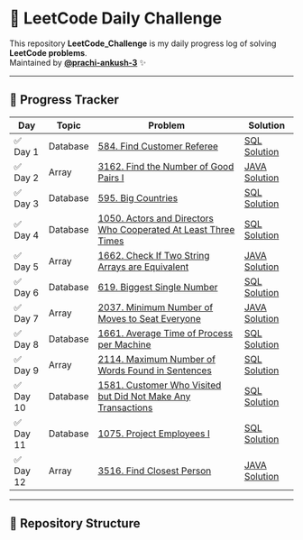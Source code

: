 # 🚀 LeetCode Daily Challenge  

This repository **LeetCode_Challenge** is my daily progress log of solving **LeetCode problems**.  
Maintained by **[@prachi-ankush-3](https://github.com/prachi-ankush-3)** ✨  

---

## 📅 Progress Tracker  

| Day | Topic | Problem | Solution |
|-----|-------|---------|----------|
| ✅ Day 1 | Database | [584. Find Customer Referee](https://leetcode.com/problems/find-customer-referee/) | [SQL Solution](./584_FindCustomerReferee.sql) |
| ✅ Day 2 | Array | [3162. Find the Number of Good Pairs I ](https://leetcode.com/problems/find-the-number-of-good-pairs-i?envType=problem-list-v2&envId=array) | [JAVA Solution](https://github.com/prachi-ankush-3/LeetCode_Challenge/blob/main/3162.%20Find%20the%20Number%20of%20Good%20Pairs%20I.) |
| ✅ Day 3 | Database | [595. Big Countries](https://leetcode.com/problems/big-countries?envType=problem-list-v2&envId=database) | [SQL Solution](https://github.com/prachi-ankush-3/LeetCode_Challenge/blob/main/595.%20Big%20Countries.sql) |
| ✅ Day 4 | Database | [1050. Actors and Directors Who Cooperated At Least Three Times](https://leetcode.com/problems/actors-and-directors-who-cooperated-at-least-three-times?envType=problem-list-v2&envId=database) | [SQL Solution](https://github.com/prachi-ankush-3/LeetCode_Challenge/blob/main/1050._Actors%20and%20Directors%20Who%20Cooperated%20At%20Least%20Three%20Times) |
| ✅ Day 5 | Array | [1662. Check If Two String Arrays are Equivalent](https://leetcode.com/problems/check-if-two-string-arrays-are-equivalent?envType=problem-list-v2&envId=array)| [JAVA Solution](https://github.com/prachi-ankush-3/LeetCode_Challenge/blob/main/1662_Check%20If%20Two%20String%20Arrays%20are%20Equivalent) |
| ✅ Day 6 | Database | [619. Biggest Single Number](https://leetcode.com/problems/biggest-single-number?envType=problem-list-v2&envId=database) | [SQL Solution](https://github.com/prachi-ankush-3/LeetCode_Challenge/blob/2c30b434115c46ff15acc41e449bdc0486303a97/619.%20Biggest%20Single%20Number) |
| ✅ Day 7 | Array | [2037. Minimum Number of Moves to Seat Everyone](https://leetcode.com/problems/minimum-number-of-moves-to-seat-everyone?envType=problem-list-v2&envId=array) | [JAVA Solution](https://github.com/prachi-ankush-3/LeetCode_Challenge/blob/258458ba8f3dcf1480fd8c56a7fa5ec8c2184211/2037_%20Minimum%20Number%20of%20Moves%20to%20Seat%20Everyone) |
| ✅ Day 8 | Database | [1661. Average Time of Process per Machine](https://leetcode.com/problems/average-time-of-process-per-machine) | [SQL Solution](https://github.com/prachi-ankush-3/LeetCode_Challenge/blob/cbd73d8283198e622865c97f387773fca5df24bd/1661_Average%20Time%20of%20Process%20per%20Machine) |
| ✅ Day 9 | Array | [2114. Maximum Number of Words Found in Sentences](https://leetcode.com/problems/maximum-number-of-words-found-in-sentences?envType=problem-list-v2&envId=array) | [SQL Solution](https://github.com/prachi-ankush-3/LeetCode_Challenge/blob/c7d7f25d1099ad5067b7f049cccdab3675b806fb/2114_Maximum%20Number%20of%20Words%20Found%20in%20Sentences) |
| ✅ Day 10 | Database | [1581. Customer Who Visited but Did Not Make Any Transactions](https://leetcode.com/problems/customer-who-visited-but-did-not-make-any-transactions?envType=problem-list-v2&envId=database) | [SQL Solution](https://github.com/prachi-ankush-3/LeetCode_Challenge/blob/ef91a4bd340a2f967522d2f39f927b4e87aac81f/1581_Customer%20Who%20Visited%20but%20Did%20Not%20Make%20Any%20Transactions) |
| ✅ Day 11 | Database | [1075. Project Employees I](https://leetcode.com/problems/project-employees-i) | [SQL Solution](https://github.com/prachi-ankush-3/LeetCode_Challenge/blob/e9575baa9c520e8e5e44ccacdf46c740ebebae5e/1075_Project%20Employees%20I) |
| ✅ Day 12 | Array | [3516. Find Closest Person](https://leetcode.com/problems/find-closest-person) | [JAVA Solution](https://github.com/prachi-ankush-3/LeetCode_Challenge/blob/6c7b70ff2966318e39405dc38e88552a76e6f9b4/3516_Find%20Closest%20Person) |

---
 
## 📂 Repository Structure  

